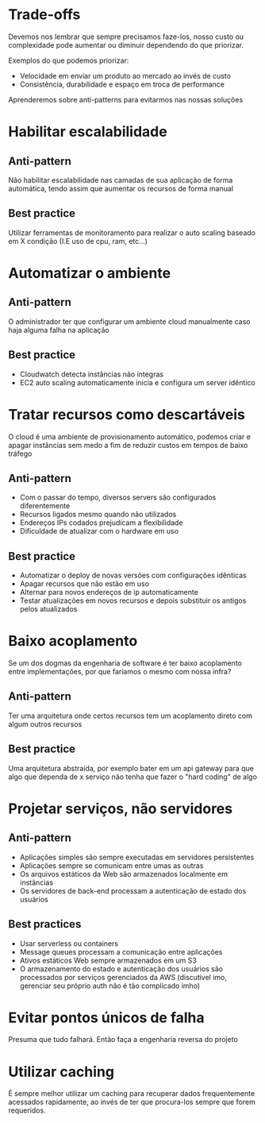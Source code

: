 # Trade-offs

Devemos nos lembrar que sempre precisamos faze-los, nosso custo ou complexidade pode aumentar ou diminuir dependendo do que priorizar.

Exemplos do que podemos priorizar:
- Velocidade em enviar um produto ao mercado ao invés de custo
- Consistência, durabilidade e espaço em troca de performance

Aprenderemos sobre anti-patterns para evitarmos nas nossas soluções

# Habilitar escalabilidade

## Anti-pattern
Não habilitar escalabilidade nas camadas de sua aplicação de forma automática, tendo assim que aumentar os recursos de forma manual

## Best practice
Utilizar ferramentas de monitoramento para realizar o auto scaling baseado em X condição (I.E uso de cpu, ram, etc...)

# Automatizar o ambiente

## Anti-pattern

O administrador ter que configurar um ambiente cloud manualmente caso haja alguma falha na aplicação

## Best practice

- Cloudwatch detecta instâncias não íntegras
- EC2 auto scaling automaticamente inicia e configura um server idêntico 

# Tratar recursos como descartáveis

O cloud é uma ambiente de provisionamento automático, podemos criar e apagar instâncias sem medo a fim de reduzir custos em tempos de baixo tráfego

## Anti-pattern

- Com o passar do tempo, diversos servers são configurados diferentemente
- Recursos ligados mesmo quando não utilizados
- Endereços IPs codados prejudicam a flexibilidade
- Dificuldade de atualizar com o hardware em uso

## Best practice

- Automatizar o deploy de novas versões com configurações idênticas
- Apagar recursos que não estão em uso
- Alternar para novos endereços de ip automaticamente
- Testar atualizações em novos recursos e depois substituir os antigos pelos atualizados

# Baixo acoplamento

Se um dos dogmas da engenharia de software é ter baixo acoplamento entre implementações, por que faríamos o mesmo com nossa infra?

## Anti-pattern

Ter uma arquitetura onde certos recursos tem um acoplamento direto com algum outros recursos

## Best practice

Uma arquitetura abstraída, por exemplo bater em um api gateway para que algo que dependa de x serviço não tenha que fazer o "hard coding" de algo

# Projetar serviços, não servidores

## Anti-pattern

- Aplicações simples são sempre executadas em servidores persistentes
- Aplicações sempre se comunicam entre umas as outras
- Os arquivos estáticos da Web são armazenados localmente em instâncias
- Os servidores de back-end processam a autenticação de estado dos usuários

## Best practices
- Usar serverless ou containers
- Message queues processam a comunicação entre aplicações
- Ativos estáticos Web sempre armazenados em um S3
- O armazenamento do estado e autenticação dos usuários são processados por serviços gerenciados da AWS (discutível imo, gerenciar seu próprio auth não é tão complicado imho)

# Evitar pontos únicos de falha

Presuma que tudo falhará. Então faça a engenharia reversa do projeto

# Utilizar caching

É sempre melhor utilizar um caching para recuperar dados frequentemente acessados rapidamente, ao invés de ter que procura-los sempre que forem requeridos.










